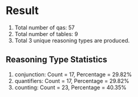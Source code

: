 # Result<br/>
1. Total number of qas: 57<br/>
2. Total number of tables: 9<br/>
3. Total 3 unique reasoning types are produced.<br/>
## **Reasoning Type Statistics**<br/>
1. conjunction: Count = 17, Percentage = 29.82%<br/>
2. quantifiers: Count = 17, Percentage = 29.82%<br/>
3. counting: Count = 23, Percentage = 40.35%<br/>
